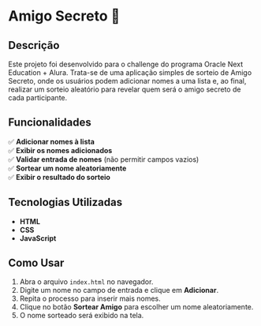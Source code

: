 # Amigo Secreto 🎁

## Descrição

Este projeto foi desenvolvido para o challenge do programa Oracle Next Education + Alura. Trata-se de uma aplicação simples de sorteio de Amigo Secreto, onde os usuários podem adicionar nomes a uma lista e, ao final, realizar um sorteio aleatório para revelar quem será o amigo secreto de cada participante.

## Funcionalidades

✅ **Adicionar nomes à lista**  
✅ **Exibir os nomes adicionados**  
✅ **Validar entrada de nomes** (não permitir campos vazios)  
✅ **Sortear um nome aleatoriamente**  
✅ **Exibir o resultado do sorteio**  

## Tecnologias Utilizadas

- **HTML**  
- **CSS**  
- **JavaScript**   

## Como Usar

1. Abra o arquivo `index.html` no navegador.  
2. Digite um nome no campo de entrada e clique em **Adicionar**.  
3. Repita o processo para inserir mais nomes.  
4. Clique no botão **Sortear Amigo** para escolher um nome aleatoriamente.  
5. O nome sorteado será exibido na tela. 
